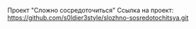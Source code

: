 Проект "Сложно сосредоточиться"
Ссылка на проект: https://github.com/s0ldier3style/slozhno-sosredotochitsya.git
